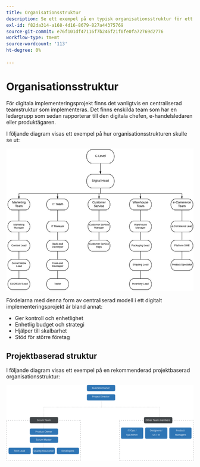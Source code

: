 ```yaml
---
title: Organisationsstruktur
description: Se ett exempel på en typisk organisationsstruktur för ett e-handelsprojekt.
exl-id: f82da314-a168-4d16-8679-827a44375769
source-git-commit: e76f101df47116f7b246f21f0fe0fa72769d2776
workflow-type: tm+mt
source-wordcount: '113'
ht-degree: 0%

---
```


# Organisationsstruktur

För digitala implementeringsprojekt finns det vanligtvis en centraliserad teamstruktur som implementeras. Det finns enskilda team som har en ledargrupp som sedan rapporterar till den digitala chefen, e-handelsledaren eller produktägaren.

I följande diagram visas ett exempel på hur organisationsstrukturen skulle se ut:

![Organisationsstrukturdiagram](../../assets/playbooks/org-structure.png)

Fördelarna med denna form av centraliserad modell i ett digitalt implementeringsprojekt är bland annat:

- Ger kontroll och enhetlighet
- Enhetlig budget och strategi
- Hjälper till skalbarhet
- Stöd för större företag

## Projektbaserad struktur

I följande diagram visas ett exempel på en rekommenderad projektbaserad organisationsstruktur:

![Projektbaserad organisationsstruktur](../../assets/playbooks/org-structure-project.png)
